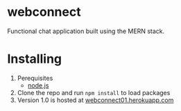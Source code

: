 # webconnect
Functional chat application built using the MERN stack.

# Installing
1. Perequisites
   * <a href='https://nodejs.org'> node.js </a>
2. Clone the repo and run `npm install` to load packages
3. Version 1.0 is hosted at <a href='https://webconnect01.herokuapp.com'> webconnect01.herokuapp.com </a>

